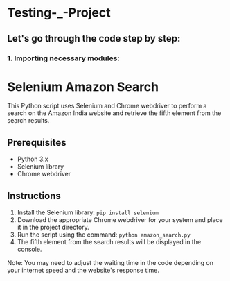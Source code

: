 # Testing-_-Project

## Let's go through the code step by step:

### 1. Importing necessary modules:

# Selenium Amazon Search

This Python script uses Selenium and Chrome webdriver to perform a search on the Amazon India website and retrieve the fifth element from the search results.

## Prerequisites

- Python 3.x
- Selenium library
- Chrome webdriver

## Instructions

1. Install the Selenium library: `pip install selenium`
2. Download the appropriate Chrome webdriver for your system and place it in the project directory.
3. Run the script using the command: `python amazon_search.py`
4. The fifth element from the search results will be displayed in the console.

Note: You may need to adjust the waiting time in the code depending on your internet speed and the website's response time.

